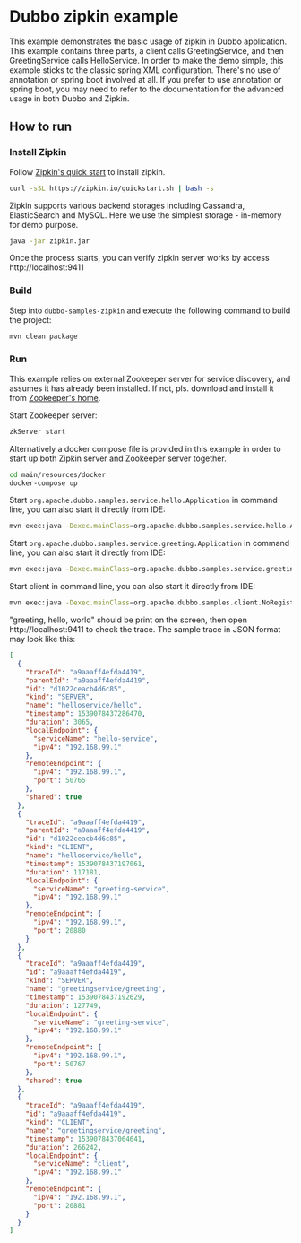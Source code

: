 # Dubbo zipkin example

This example demonstrates the basic usage of zipkin in Dubbo application. This example contains three parts, a client calls GreetingService, and then GreetingService calls HelloService. In order to make the demo simple, this example sticks to the classic spring XML configuration. There's no use of annotation or spring boot involved at all. If you prefer to use annotation or spring boot, you may need to refer to the documentation for the advanced usage in both Dubbo and Zipkin.

## How to run

### Install Zipkin

Follow [Zipkin's quick start](https://zipkin.io/pages/quickstart.html) to install zipkin.

```bash
curl -sSL https://zipkin.io/quickstart.sh | bash -s
```

Zipkin supports various backend storages including Cassandra, ElasticSearch and MySQL. Here we use the simplest storage - in-memory for demo purpose.

```bash
java -jar zipkin.jar
```

Once the process starts, you can verify zipkin server works by access http://localhost:9411

### Build

Step into `dubbo-samples-zipkin` and execute the following command to build the project:

```bash
mvn clean package
```

### Run

This example relies on external Zookeeper server for service discovery, and assumes it has already been installed. If not, pls. download and install it from [Zookeeper's home](https://zookeeper.apache.org).

Start Zookeeper server:

```bash
zkServer start
```

Alternatively a docker compose file is provided in this example in order to start up both Zipkin server and Zookeeper server together.

```bash
cd main/resources/docker
docker-compose up
```

Start `org.apache.dubbo.samples.service.hello.Application` in command line, you can also start it directly from IDE:

```bash
mvn exec:java -Dexec.mainClass=org.apache.dubbo.samples.service.hello.Application
```

Start `org.apache.dubbo.samples.service.greeting.Application` in command line, you can also start it directly from IDE:

```bash
mvn exec:java -Dexec.mainClass=org.apache.dubbo.samples.service.greeting.Application
```

Start client in command line, you can also start it directly from IDE:

```bash
mvn exec:java -Dexec.mainClass=org.apache.dubbo.samples.client.NoRegisterClientApplication
```

"greeting, hello, world" should be print on the screen, then open http://localhost:9411 to check the trace. The sample trace in JSON format may look like this:

```json
[
  {
    "traceId": "a9aaaff4efda4419",
    "parentId": "a9aaaff4efda4419",
    "id": "d1022ceacb4d6c85",
    "kind": "SERVER",
    "name": "helloservice/hello",
    "timestamp": 1539078437286470,
    "duration": 3065,
    "localEndpoint": {
      "serviceName": "hello-service",
      "ipv4": "192.168.99.1"
    },
    "remoteEndpoint": {
      "ipv4": "192.168.99.1",
      "port": 50765
    },
    "shared": true
  },
  {
    "traceId": "a9aaaff4efda4419",
    "parentId": "a9aaaff4efda4419",
    "id": "d1022ceacb4d6c85",
    "kind": "CLIENT",
    "name": "helloservice/hello",
    "timestamp": 1539078437197061,
    "duration": 117181,
    "localEndpoint": {
      "serviceName": "greeting-service",
      "ipv4": "192.168.99.1"
    },
    "remoteEndpoint": {
      "ipv4": "192.168.99.1",
      "port": 20880
    }
  },
  {
    "traceId": "a9aaaff4efda4419",
    "id": "a9aaaff4efda4419",
    "kind": "SERVER",
    "name": "greetingservice/greeting",
    "timestamp": 1539078437192629,
    "duration": 127749,
    "localEndpoint": {
      "serviceName": "greeting-service",
      "ipv4": "192.168.99.1"
    },
    "remoteEndpoint": {
      "ipv4": "192.168.99.1",
      "port": 50767
    },
    "shared": true
  },
  {
    "traceId": "a9aaaff4efda4419",
    "id": "a9aaaff4efda4419",
    "kind": "CLIENT",
    "name": "greetingservice/greeting",
    "timestamp": 1539078437064641,
    "duration": 266242,
    "localEndpoint": {
      "serviceName": "client",
      "ipv4": "192.168.99.1"
    },
    "remoteEndpoint": {
      "ipv4": "192.168.99.1",
      "port": 20881
    }
  }
]
```


